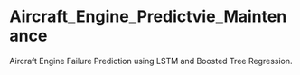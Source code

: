 # Aircraft_Engine_Predictvie_Maintenance
Aircraft Engine Failure Prediction using LSTM and Boosted Tree Regression.
